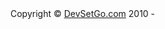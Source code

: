 <div>
    <span>
        Copyright © <a href="http://DevSetGo.com" target="_blank">DevSetGo.com</a> 2010 -
        <script>
            var CurrentYear = new Date().getFullYear()
            document.write(CurrentYear)
        </script>
    </span>
</div>